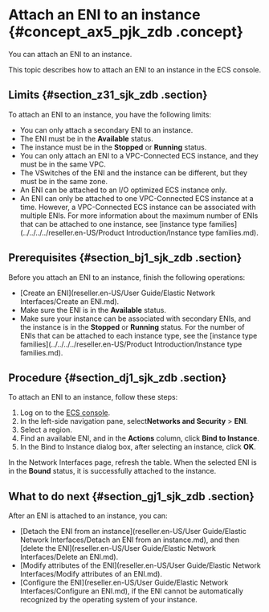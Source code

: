 # Attach an ENI to an instance {#concept_ax5_pjk_zdb .concept}

You can attach an ENI to an instance.

This topic describes how to attach an ENI to an instance in the ECS console.

## Limits {#section_z31_sjk_zdb .section}

To attach an ENI to an instance, you have the following limits:

-   You can only attach a secondary ENI to an instance.
-   The ENI must be in the **Available** status.
-   The instance must be in the **Stopped** or **Running** status.
-   You can only attach an ENI to a VPC-Connected ECS instance, and they must be in the same VPC.
-   The VSwitches of the ENI and the instance can be different, but they must be in the same zone.
-   An ENI can be attached to an I/O optimized ECS instance only.
-   An ENI can only be attached to one VPC-Connected ECS instance at a time. However, a VPC-Connected ECS instance can be associated with multiple ENIs. For more information about the maximum number of ENIs that can be attached to one instance, see [instance type families](../../../../reseller.en-US/Product Introduction/Instance type families.md).

## Prerequisites {#section_bj1_sjk_zdb .section}

Before you attach an ENI to an instance, finish the following operations:

-   [Create an ENI](reseller.en-US/User Guide/Elastic Network Interfaces/Create an ENI.md).
-   Make sure the ENI is in the **Available** status.
-   Make sure your instance can be associated with secondary ENIs, and the instance is in the **Stopped** or **Running** status. For the number of ENIs that can be attached to each instance type, see the [instance type families](../../../../reseller.en-US/Product Introduction/Instance type families.md).

## Procedure {#section_dj1_sjk_zdb .section}

To attach an ENI to an instance, follow these steps:

1.  Log on to the [ECS console](https://partners-intl.console.aliyun.com/#/ecs).
2.  In the left-side navigation pane, select**Networks and Security** \> **ENI**.
3.  Select a region.
4.  Find an available ENI, and in the **Actions** column, click **Bind to Instance**.
5.  In the Bind to Instance dialog box, after selecting an instance, click **OK**.

In the Network Interfaces page, refresh the table. When the selected ENI is in the **Bound** status, it is successfully attached to the instance.

## What to do next {#section_gj1_sjk_zdb .section}

After an ENI is attached to an instance, you can:

-   [Detach the ENI from an instance](reseller.en-US/User Guide/Elastic Network Interfaces/Detach an ENI from an instance.md), and then [delete the ENI](reseller.en-US/User Guide/Elastic Network Interfaces/Delete an ENI.md).
-   [Modify attributes of the ENI](reseller.en-US/User Guide/Elastic Network Interfaces/Modify attributes of an ENI.md).
-   [Configure the ENI](reseller.en-US/User Guide/Elastic Network Interfaces/Configure an ENI.md), if the ENI cannot be automatically recognized by the operating system of your instance.

